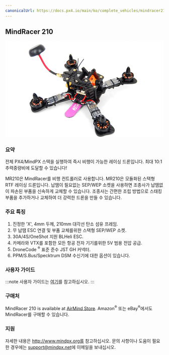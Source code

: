 ```yaml
---
canonicalUrl: https://docs.px4.io/main/ko/complete_vehicles/mindracer210
---
```


## MindRacer 210

![MindRacer 210](../../assets/hardware/hardware-mindracer210.png)

### 요약

전체 PX4/MindPX 스택을 실행하여 즉시 비행이 가능한 레이싱 드론입니다. 최대 10:1 추력중량비에 도달할 수 있습니다!

MR210은 MindRacer를 비행 컨트롤러로 사용합니다.  MR210은 모듈화된 스택형 RTF 레이싱 드론입니다. 납땜이 필요없는 SEP/WEP 소켓을 사용하면 조종사가 납땜없이 파손된 부품을 신속하게 교체할 수 있습니다. 조종사는 간편한 조립 방법으로 스태킹 부품을 추가하거나 교체하여 더 강력한 드론을 만들 수 있습니다.

### 주요 특징

1. 진정한 'X', 4mm 두께, 210mm 대각선 탄소 섬유 프레임.
2. 무 납땜 ESC 연결 및 부품 교체를위한 스택형 SEP/WEP 소켓.
3. 30A/4S/OneShot 지원 BLHeli ESC.
4. 카메라와 VTX를 포함한 모든 항공 전자 기기를위한 5V 범용 전압 공급.
5. DroneCode <sup>&reg;</sup> 표준 준수 JST GH 커넥터.
6. PPM/S.Bus/Specktrum DSM 수신기에 대한 옵션이 있습니다.

### 사용자 가이드

:::note
사용자 가이드는 [여기](http://mindpx.net/assets/accessories/MR210usermanual_pdf.pdf)를 참고하십시오.
:::

### 구매처

MindRacer 210 is available at [AirMind Store](https://airmind.mindpx.net/node/78). Amazon<sup>&reg;</sup> 또는 eBay<sup>&reg;</sup>에서도 MindRacer를 구매할 수 있습니다.

### 지원

자세한 내용은 http://www.mindpx.org를 참고하십시오. 문의 사항이나 도움이 필요한 경우에는 [support@mindpx.net](mailto:support@mindpx.net)에 이메일을 보내십시오.
